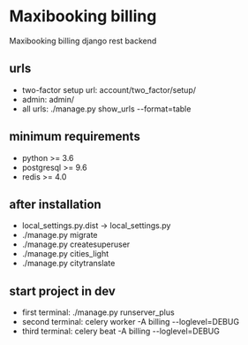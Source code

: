 # Maxibooking billing
Maxibooking billing django rest backend

## urls
* two-factor setup url: account/two_factor/setup/
* admin: admin/
* all urls: ./manage.py show_urls --format=table

## minimum requirements
* python >= 3.6
* postgresql >= 9.6
* redis >= 4.0

## after installation
* local_settings.py.dist -> local_settings.py
* ./manage.py migrate
* ./manage.py createsuperuser
* ./manage.py cities_light
* ./manage.py citytranslate

## start project in dev
* first terminal: ./manage.py runserver_plus
* second terminal: celery worker -A billing --loglevel=DEBUG 
* third terminal: celery beat -A billing --loglevel=DEBUG

